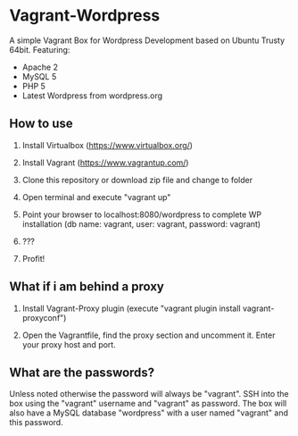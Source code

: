 # Vagrant-Wordpress

A simple Vagrant Box for Wordpress Development based on Ubuntu Trusty 64bit.
Featuring:

- Apache 2
- MySQL 5
- PHP 5
- Latest Wordpress from wordpress.org

## How to use

1) Install Virtualbox (https://www.virtualbox.org/)

2) Install Vagrant (https://www.vagrantup.com/)

3) Clone this repository or download zip file and change to folder

4) Open terminal and execute "vagrant up"

5) Point your browser to localhost:8080/wordpress to complete WP installation (db name: vagrant, user: vagrant, password: vagrant)

6) ???

7) Profit!

## What if i am behind a proxy

1) Install Vagrant-Proxy plugin (execute "vagrant plugin install vagrant-proxyconf")

2) Open the Vagrantfile, find the proxy section and uncomment it. Enter your proxy host and port.

## What are the passwords?

Unless noted otherwise the password will always be "vagrant".
SSH into the box using the "vagrant" username and "vagrant" as password.
The box will also have a MySQL database "wordpress" with a user named "vagrant" and this password.

